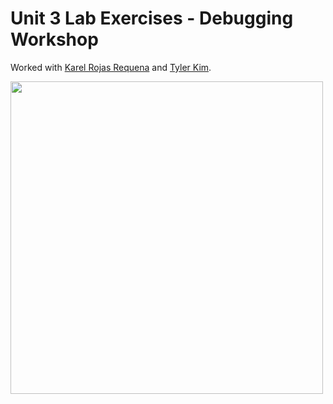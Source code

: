 # Unit 3 Lab Exercises - Debugging Workshop

Worked with [Karel Rojas Requena](https://github.com/krojas64) and [Tyler Kim](https://github.com/tykm).

<img src="DebugChallengeWorking.gif" width=500>

